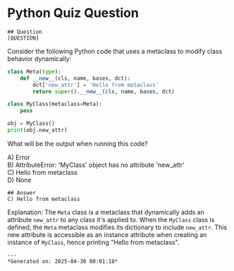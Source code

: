 # Python Quiz Question
    
    ## Question
    [QUESTION]  
Consider the following Python code that uses a metaclass to modify class behavior dynamically:

```python
class Meta(type):
    def __new__(cls, name, bases, dct):
        dct['new_attr'] = 'Hello from metaclass'
        return super().__new__(cls, name, bases, dct)

class MyClass(metaclass=Meta):
    pass

obj = MyClass()
print(obj.new_attr)
```

What will be the output when running this code?

A) Error  
B) AttributeError: 'MyClass' object has no attribute 'new_attr'  
C) Hello from metaclass  
D) None
    
    ## Answer
    C) Hello from metaclass

Explanation:
The `Meta` class is a metaclass that dynamically adds an attribute `new_attr` to any class it's applied to. When the `MyClass` class is defined, the `Meta` metaclass modifies its dictionary to include `new_attr`. This new attribute is accessible as an instance attribute when creating an instance of `MyClass`, hence printing "Hello from metaclass".
    
    ---
    *Generated on: 2025-04-30 00:01:18*
    